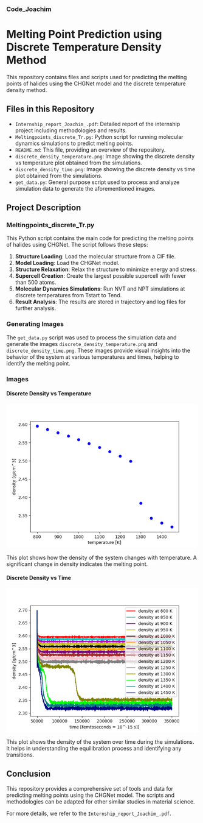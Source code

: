### Code_Joachim ###
# Melting Point Prediction using Discrete Temperature Density Method

This repository contains files and scripts used for predicting the melting points of halides using the CHGNet model and the discrete temperature density method.

## Files in this Repository

- `Internship_report_Joachim_.pdf`: Detailed report of the internship project including methodologies and results.
- `Meltingpoints_discrete_Tr.py`: Python script for running molecular dynamics simulations to predict melting points.
- `README.md`: This file, providing an overview of the repository.
- `discrete_density_temperature.png`: Image showing the discrete density vs temperature plot obtained from the simulations.
- `discrete_density_time.png`: Image showing the discrete density vs time plot obtained from the simulations.
- `get_data.py`: General purpose script used to process and analyze simulation data to generate the aforementioned images.

## Project Description

### Meltingpoints_discrete_Tr.py

This Python script contains the main code for predicting the melting points of halides using CHGNet. The script follows these steps:

1. **Structure Loading**: Load the molecular structure from a CIF file.
2. **Model Loading**: Load the CHGNet model.
3. **Structure Relaxation**: Relax the structure to minimize energy and stress.
4. **Supercell Creation**: Create the largest possible supercell with fewer than 500 atoms.
5. **Molecular Dynamics Simulations**: Run NVT and NPT simulations at discrete temperatures from Tstart to Tend.
6. **Result Analysis**: The results are stored in trajectory and log files for further analysis.

### Generating Images

The `get_data.py` script was used to process the simulation data and generate the images `discrete_density_temperature.png` and `discrete_density_time.png`. These images provide visual insights into the behavior of the system at various temperatures and times, helping to identify the melting point.

### Images

#### Discrete Density vs Temperature

![Discrete Density vs Temperature](discrete_density_temperature.png)

This plot shows how the density of the system changes with temperature. A significant change in density indicates the melting point.

#### Discrete Density vs Time

![Discrete Density vs Time](discrete_density_time.png)

This plot shows the density of the system over time during the simulations. It helps in understanding the equilibration process and identifying any transitions.

## Conclusion

This repository provides a comprehensive set of tools and data for predicting melting points using the CHGNet model. The scripts and methodologies can be adapted for other similar studies in material science.

For more details, we refer to the `Internship_report_Joachim_.pdf`.

